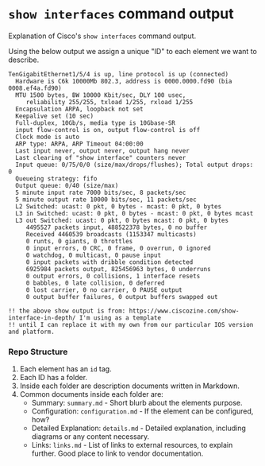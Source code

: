 # `show interfaces` command output
Explanation of Cisco's `show interfaces` command output.

Using the below output we assign a unique "ID" to each element we want to describe.
```
TenGigabitEthernet1/5/4 is up, line protocol is up (connected)
  Hardware is C6k 10000Mb 802.3, address is 0000.0000.fd90 (bia 0008.ef4a.fd90)
  MTU 1500 bytes, BW 10000 Kbit/sec, DLY 100 usec,
     reliability 255/255, txload 1/255, rxload 1/255
  Encapsulation ARPA, loopback not set
  Keepalive set (10 sec)
  Full-duplex, 10Gb/s, media type is 10Gbase-SR
  input flow-control is on, output flow-control is off
  Clock mode is auto
  ARP type: ARPA, ARP Timeout 04:00:00
  Last input never, output never, output hang never
  Last clearing of "show interface" counters never
  Input queue: 0/75/0/0 (size/max/drops/flushes); Total output drops: 0
  Queueing strategy: fifo
  Output queue: 0/40 (size/max)
  5 minute input rate 7000 bits/sec, 8 packets/sec
  5 minute output rate 10000 bits/sec, 11 packets/sec
  L2 Switched: ucast: 0 pkt, 0 bytes - mcast: 0 pkt, 0 bytes
  L3 in Switched: ucast: 0 pkt, 0 bytes - mcast: 0 pkt, 0 bytes mcast
  L3 out Switched: ucast: 0 pkt, 0 bytes mcast: 0 pkt, 0 bytes
     4495527 packets input, 488522378 bytes, 0 no buffer
     Received 4460539 broadcasts (1153347 multicasts)
     0 runts, 0 giants, 0 throttles
     0 input errors, 0 CRC, 0 frame, 0 overrun, 0 ignored
     0 watchdog, 0 multicast, 0 pause input
     0 input packets with dribble condition detected
     6925984 packets output, 825456963 bytes, 0 underruns
     0 output errors, 0 collisions, 1 interface resets
     0 babbles, 0 late collision, 0 deferred
     0 lost carrier, 0 no carrier, 0 PAUSE output
     0 output buffer failures, 0 output buffers swapped out

!! the above show output is from: https://www.ciscozine.com/show-interface-in-depth/ I'm using as a template
!! until I can replace it with my own from our particular IOS version and platform.
```

### Repo Structure
1. Each element has an `id` tag.
2. Each ID has a folder.
3. Inside each folder are description documents written in Markdown.
4. Common documents inside each folder are:
   - Summary: `summary.md` - Short blurb about the elements purpose.
   - Configuration: `configuration.md` - If the element can be configured, how?
   - Detailed Explanation: `details.md` - Detailed explanation, including diagrams or any content necessary.
   - Links: `links.md` - List of links to external resources, to explain further. Good place to link to vendor documentation.
